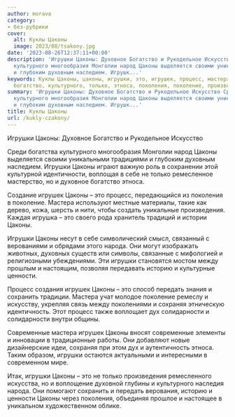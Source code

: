 ```yaml
---
author: morava
category:
- без-рубрики
cover:
  alt: Куклы Цаконы
  image: 2023/08/tsakony.jpg
date: '2023-08-26T12:37:11+00:00'
description: 'Игрушки Цаконы: Духовное Богатство и Рукодельное Искусство Среди богатства
  культурного многообразия Монголии народ Цаконы выделяется своими уникальными традициями
  и глубоким духовным наследием. Игрушк...'
keywords: Куклы Цаконы, цаконы, игрушки, это, игрушек, процесс, мастера, духовное,
  богатство, культурного, только, этноса, поколения, поколение, произведения, народа
summary: 'Игрушки Цаконы: Духовное Богатство и Рукодельное Искусство Среди богатства
  культурного многообразия Монголии народ Цаконы выделяется своими уникальными традициями
  и глубоким духовным наследием. Игрушк...'
title: Куклы Цаконы
url: /kukly-czakony/
---
```


Игрушки Цаконы: Духовное Богатство и Рукодельное Искусство

Среди богатства культурного многообразия Монголии народ Цаконы выделяется своими уникальными традициями и глубоким духовным наследием. Игрушки Цаконы играют важную роль в сохранении этой культурной идентичности, воплощая в себе не только ремесленное мастерство, но и духовное богатство этноса.

Создание игрушек Цаконы – это процесс, передающийся из поколения в поколение. Мастера используют местные материалы, такие как дерево, кожа, шерсть и нити, чтобы создать уникальные произведения. Каждая игрушка – это своего рода хранитель традиций и истории Цаконы.

Игрушки Цаконы несут в себе символический смысл, связанный с верованиями и обрядами этого народа. Они могут изображать животных, духовных существ или символы, связанные с мифологией и религиозными убеждениями. Эти игрушки становятся мостом между прошлым и настоящим, позволяя передавать историю и культурные ценности.

Процесс создания игрушек Цаконы – это способ передать знания и сохранить традиции. Мастера учат молодое поколение ремеслу и искусству, укрепляя связь между поколениями и сохраняя этническую идентичность. Этот процесс также воплощает дух солидарности и солидарности внутри общины.

Современные мастера игрушек Цаконы вносят современные элементы и инновации в традиционные работы. Они добавляют новые дизайнерские идеи, сохраняя при этом дух и аутентичность этноса. Таким образом, игрушки остаются актуальными и интересными в современном мире.

Итак, игрушки Цаконы – это не только произведения ремесленного искусства, но и воплощение духовной глубины и культурного наследия народа. Они помогают сохранить и передать верования, историю и ценности Цаконы через поколения, объединяя прошлое и настоящее в уникальном художественном облике.